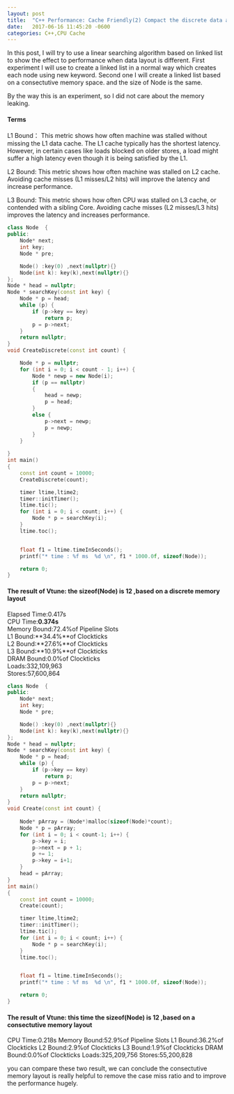 ```yaml
---
layout: post
title:  "C++ Performance: Cache Friendly(2) Compact the discrete data as much as possible "
date:   2017-06-16 11:45:20 -0600
categories: C++,CPU Cache
---
```

In this post, I will try to use a linear searching algorithm based on linked list to show the effect to performance when data layout is different.
First experiment I will use to create a linked list in a normal way which creates each node using new keyword. Second one I will create a linked list based on
a consectutive memory space.  and the size of Node is the same.

By the way this is an experiment, so I did not care about the memory leaking.

#### Terms  
L1 Bound： This metric shows how often machine was stalled without missing the L1 data cache. The L1 cache typically has the shortest latency. However, in certain cases like loads blocked on older stores, a load might suffer a high latency even though it is being satisfied by the L1.

L2 Bound: This metric shows how often machine was stalled on L2 cache. Avoiding cache misses (L1 misses/L2 hits) will improve the latency and increase performance.

L3 Bound: This metric shows how often CPU was stalled on L3 cache, or contended with a sibling Core. Avoiding cache misses (L2 misses/L3 hits) improves the latency and increases performance.

```cpp
class Node  {
public:
	Node* next;	
	int key;
	Node * pre;		

	Node() :key(0) ,next(nullptr){}
	Node(int k): key(k),next(nullptr){}
};
Node * head = nullptr;
Node * searchKey(const int key) {
	Node * p = head;
	while (p) {
		if (p->key == key)
			return p;
		p = p->next;
	}
	return nullptr;
}
void CreateDiscrete(const int count) {

	Node * p = nullptr;
	for (int i = 0; i < count - 1; i++) {
		Node * newp = new Node(i);
		if (p == nullptr)
		{
			head = newp;
			p = head;
		}
		else {
			p->next = newp;
			p = newp;
		}
	}
	
}
int main()
{
	const int count = 10000;	
	CreateDiscrete(count);

	timer ltime,ltime2;
	timer::initTimer();
	ltime.tic();
	for (int i = 0; i < count; i++) {
		Node * p = searchKey(i);		
	}
	ltime.toc();


	float f1 = ltime.timeInSeconds();
	printf("* time : %f ms  %d \n", f1 * 1000.0f, sizeof(Node));

    return 0;
}
```
#### The result of Vtune:  the sizeof(Node) is 12  ,based on a discrete memory layout
Elapsed Time:0.417s  
CPU Time:**0.374s**  
Memory Bound:72.4%of Pipeline Slots  
L1 Bound:**34.4%**of Clockticks  
L2 Bound:**27.6%**of Clockticks  
L3 Bound:**10.9%**of Clockticks  
DRAM Bound:0.0%of Clockticks  
Loads:332,109,963  
Stores:57,600,864  


```cpp
class Node  {
public:
	Node* next;	
	int key;
	Node * pre;		

	Node() :key(0) ,next(nullptr){}
	Node(int k): key(k),next(nullptr){}
};
Node * head = nullptr;
Node * searchKey(const int key) {
	Node * p = head;
	while (p) {
		if (p->key == key)
			return p;
		p = p->next;
	}
	return nullptr;
}
void Create(const int count) {
	
	Node* pArray = (Node*)malloc(sizeof(Node)*count);
	Node * p = pArray;
	for (int i = 0; i < count-1; i++) {
		p->key = i;
		p->next = p + 1;
		p += 1;	
		p->key = i+1;
	}
	head = pArray;
}
int main()
{
	const int count = 10000;	
	Create(count);

	timer ltime,ltime2;
	timer::initTimer();
	ltime.tic();
	for (int i = 0; i < count; i++) {
		Node * p = searchKey(i);		
	}
	ltime.toc();


	float f1 = ltime.timeInSeconds();
	printf("* time : %f ms  %d \n", f1 * 1000.0f, sizeof(Node));

    return 0;
}

```
#### The result of Vtune:  this time the sizeof(Node) is 12 ,based on a consectutive memory layout 
CPU Time:0.218s
Memory Bound:52.9%of Pipeline Slots
L1 Bound:36.2%of Clockticks
L2 Bound:2.9%of Clockticks
L3 Bound:1.9%of Clockticks
DRAM Bound:0.0%of Clockticks
Loads:325,209,756
Stores:55,200,828 

you can compare these two result, we can conclude the consectutive memory layout is really helpful to remove the case miss ratio and to improve the performance hugely.

